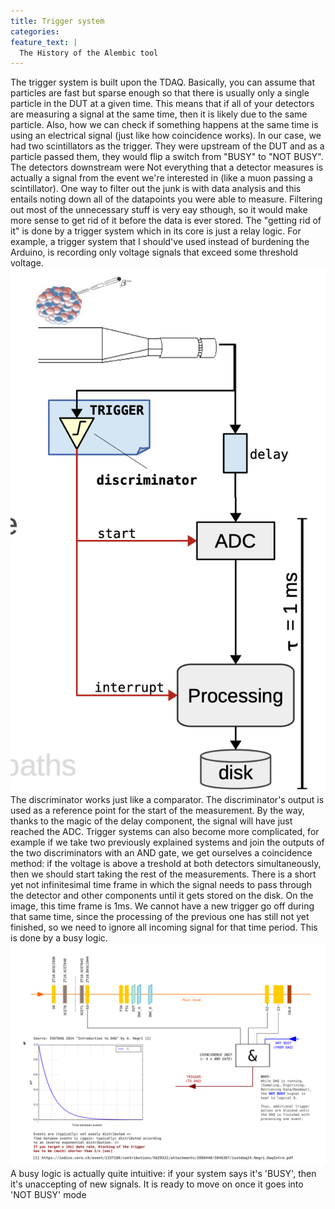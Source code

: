 ```yaml
---
title: Trigger system
categories:
feature_text: |
  The History of the Alembic tool
---
```


The trigger system is built upon the TDAQ. Basically, you can assume that particles are fast but sparse enough so that there is usually only a single particle in the DUT at a given time. This means that if all of your detectors are measuring a signal at the same time, then it is likely due to the same particle. Also, how we can check if something happens at the same time is using an electrical signal (just like how coincidence works). In our case, we had two scintillators as the trigger. They were upstream of the DUT and as a particle passed them, they would flip a switch from "BUSY" to "NOT BUSY". The detectors downstream were
Not everything that a detector measures is actually a signal from the event we're interested in (like a muon passing a scintillator). One way to filter out the junk is with data analysis and this entails noting down all of the datapoints you were able to measure. Filtering out most of the unnecessary stuff is very eay sthough, so it would make more sense to get rid of it before the data is ever stored. The "getting rid of it" is done by a trigger system which in its core is just a relay logic. 
For example, a trigger system that I should've used instead of burdening the Arduino, is recording only voltage signals that exceed some threshold voltage. 
![Easy trigger](/assets/images/easy_trigger.png)
The discriminator works just like a comparator. The discriminator's output is used as a reference point for the start of the measurement. By the way, thanks to the magic of the delay component, the signal will have just reached the ADC.
Trigger systems can also become more complicated, for example if we take two previously explained systems and join the outputs of the two discriminators with an AND gate, we get ourselves a coincidence method: if the voltage is above a treshold at both detectors simultaneously, then we should start taking the rest of the measurements. 
There is a short yet not infinitesimal time frame in which the signal needs to pass through the detector and other components until it gets stored on the disk. On the image, this time frame is 1ms. We cannot have a new trigger go off during that same time, since the processing of the previous one has still not yet finished, so we need to ignore all incoming signal for that time period. This is done by a busy logic.
![Our trigger](/assets/images/our_trigger.png) 
A busy logic is actually quite intuitive: if your system says it's 'BUSY', then it's unaccepting of new signals. It is ready to move on once it goes into 'NOT BUSY' mode
